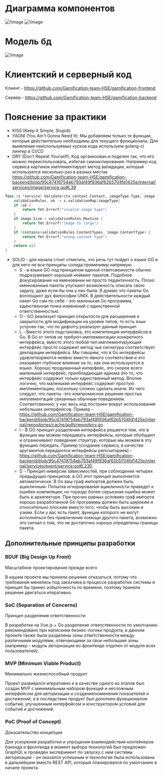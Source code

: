 # Диаграмма компонентов
![!image](Components.drawio.png)
![!image](ComponentsV2.drawio.png)

# Модель бд
![!image](db.jpeg)

# Клиентский и серверный код 
Клиент - https://github.com/Gamification-team-HSE/gamification-frontend

Сервер - https://github.com/Gamification-team-HSE/gamification-backend

# Пояснение за практики

- KISS (Keep It Simple, Stupid): 
- YAGNI (You Ain't Gonna Need It): Мы добавляем только те функции, которые действительно необходимы для текущего функционала.
Для выявления неиспользуемых кусков кода используем golang-ci линтер в CI/CD
- DRY (Don't Repeat Yourself): Код организован и поделен так, что его можно переиспользовать, избегая самокопирования.
Например код сервиса картинок имплементирует метод валидации, который используется несколько раз в разных местах
  https://github.com/Gamification-team-HSE/gamification-backend/blob/95c47419754eb793af49f936af62b5704fd1425e/internal/services/image/service.go#L39
```go
func (s *service) Validate(ctx context.Context, imageType Type, image *graphql.Upload) error {
	validationRules, ok := s.validationMap[imageType]
	if !ok {
		return fmt.Errorf("invalid image type")
	}
	if image.Size > validationRules.MaxSize {
		return fmt.Errorf("image to large")
	}
	if !contains(validationRules.ContentTypes, image.ContentType) {
		return fmt.Errorf("wrong content type")
	}
	return nil
}
```
- SOLID - для начала стоит отметить, что речь тут пойдет о языке GO и для него не все принципы солида применимы напрямую
  - S - в языке GO под принципом единой ответсвенности обычно подразумевают хороший нейминг пакетов. 
  Подобное фокусирование на именовании не просто педантичность. Плохо именованные пакеты упускают возможность описать свою задачу, даже если бы она у них была.
  Я думаю что пакеты Go воплощают дух философии UNIX. В действительности каждый пакет Go сам по себе - это маленькая Go
  программа, единственная точка изменений с единственной ответственностью.
  - O - GO реализует принцип открытости для расширения и закрытости для модификации на уровне типов, то есть язык устроен так, что по дефолту реализует данный принцип
  - L - Вместо этого подстановка, это компетенция интерфейсов в Go. В Go от типов не требуют имплементации конкретного интерфейса,
  вместо этого любой тип имплементирующий интерфейс просто содержит метод чья сигнатура соответствует декларации интерфейса. 
  Мы говорим, что в Go интерфейсы удовлетворяются неявно вместо явного соответствия и это оказывает глубокое влияние на то, как они используются в языке.
  Хорошо продуманный интерфейс, это скорее всего маленький интерфейс; преобладающая идиома это то, что интерфейс содержит только единственный метод. 
  Вполне логично, что маленький интерфейс содержит простую имплементацию, поскольку сложно сделать иначе. Из чего следует, что пакеты -это компромисное решение простых 
  имплементаций связанных обычным поведением. Соответсвеннно, у нас весь код построен вокруг использования небольших интерфейсов.
  Пример - https://github.com/Gamification-team-HSE/gamification-backend/blob/95c47419754eb793af49f936af62b5704fd1425e/internal/repositories/cache/auth/repository.go
  - I - В GO принцип разделения интерфейса решается тем, что в функции мы можем передавать интерфейсы, которые обобщают и ограничивают поведение структур, которые мы можем в эту функцию передать.
  Пример (создание сервиса, в качестве аругментов передаются интерфейсы репозиториев) - https://github.com/Gamification-team-HSE/gamification-backend/blob/95c47419754eb793af49f936af62b5704fd1425e/internal/services/event/service.go#L230
  - D - Принцип инверсии зависимостей, при соблюдении четырех предыдущих принципов, в GO этот принцип выполняется автоматически. 
  В Go ваш граф импортов должен быть ацикличным. Попытка игнорирования ацикличности приведет к ошибке компиляции, 
  но гораздо более серьезная ошибка может быть в архитектуре. При прочих равных условиях граф импорта хорошо разработанной Go
  программы должен быть широким и относительно плоским вместо того, чтобы быть высоким и узким. Если у вас есть пакет, 
  функции которого не могут исполняться без привлечения помощи другого пакета, возможно это сигнал о том, что не достаточно 
  хорошо определены границы пакета.

## Дополнительные принципы разработки

### BDUF (Big Design Up Front)

Масштабное проектирование прежде всего

В нашем проекте мы приняли решение отказаться, потому что требования менялись под заказчика в процессе разработки системы и принцип бы принес избыточность по времени, поэтому приняли решение двигаться итеративно.

### SoC (Separation of Concerns)

Принцип разделения ответственности

В разработке на Vue.js + Go разделение ответственности по умолчанию рекомендовано при написании бизнес-логики продукта, в данном проекте также были разделены зоны ответственности между различными модулями, отвечающими за свои небольшие зоны (например - модуль авторизации во фронтенде отделен от модуля всех пользователей).

### MVP (Minimum Viable Product)

Минимально жизнеспособный продукт

Проект развивался итеративно и в качестве одного из этапов был создан MVP с минимальным набором функций и несложным интерфейсом для авторизации и создания/изменения показателей и достижений, а в последствии продукт был дополнен функционалом событий, улучшенным интерфейсом и конструктором условий для событий и достижений.

### PoC (Proof of Concept)

Доказательство концепции

Для ускорения разработки и упрощения взаимодействия контейнеров бэкенда и фронтенда в момент выбора технологий был предложен GraphQL и проведен эксперимент по запуску с ним системы авторизации - он оказался успешным и технология была использована в дальнейшем вместо REST API, который планировался по умолчанию в начале проекта.